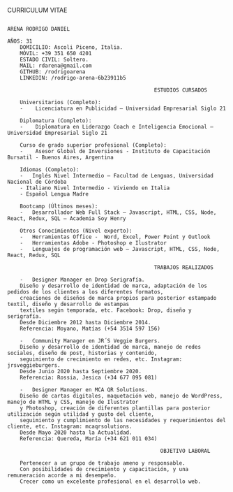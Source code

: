 CURRICULUM VITAE

                                                                                  ARENA RODRIGO DANIEL
                                                                                  AÑOS: 31
        DOMICILIO: Ascoli Piceno, Italia.
        MÓVIL: +39 351 650 4201
        ESTADO CIVIL: Soltero.
        MAIL: rdarena@gmail.com
        GITHUB: /rodrigoarena
        LINKEDIN: /rodrigo-arena-6b23911b5

                                                   ESTUDIOS CURSADOS
                                                   
        Universitarios (Completo):
        -    Licenciatura en Publicidad – Universidad Empresarial Siglo 21

        Diplomatura (Completo):
        -    Diplomatura en Liderazgo Coach e Inteligencia Emocional – Universidad Empresarial Siglo 21
        
        Curso de grado superior profesional (Completo):
        -    Asesor Global de Inversiones - Instituto de Capacitación Bursatil - Buenos Aires, Argentina

        Idiomas (Completo): 
        -	Inglés Nivel Intermedio – Facultad de Lenguas, Universidad Nacional de Córdoba
        - Italiano Nivel Intermedio - Viviendo en Italia
        - Español Lengua Madre

        Bootcamp (Últimos meses): 
        -	Desarrollador Web Full Stack – Javascript, HTML, CSS, Node, React, Redux, SQL – Academia Soy Henry

        Otros Conocimientos (Nivel experto):
        -	Herramientas Office -  Word, Excel, Power Point y Outlook
        -	Herramientas Adobe - Photoshop e Ilustrator
        -	Lenguajes de programación web – Javascript, HTML, CSS, Node, React, Redux, SQL

                                                   TRABAJOS REALIZADOS
                                                   
        -	Designer Manager en Drop Serigrafía.
        Diseño y desarrollo de identidad de marca, adaptación de los pedidos de los clientes a los diferentes formatos,
        creaciones de diseños de marca propios para posterior estampado textil, diseño y desarrollo de estampas
        textiles según temporada, etc. Facebook: Drop, diseño y serigrafía.
        Desde Diciembre 2012 hasta Diciembre 2014.
        Referencia: Moyano, Matías (+54 3514 597 156)

        -	Community Manager en JR´S Veggie Burgers.
        Diseño y desarrollo de identidad de marca, manejo de redes sociales, diseño de post, historias y contenido,
        seguimiento de crecimiento en redes, etc. Instagram: jrsveggieburgers.
        Desde Junio 2020 hasta Septiembre 2020.
        Referencia: Rossia, Jesica (+34 677 095 081)

        -	Designer Manager en MCA QR Solutions.
        Diseño de cartas digitales, maquetación web, manejo de WordPress, manejo de HTML y CSS, manejo de Ilustrator
        y Photoshop, creación de diferentes plantillas para posterior utilización según utilidad y gusto del cliente,
        seguimiento y cumplimiento de las necesidades y requerimientos del cliente, etc. Instagram: mcaqrsolutions.
        Desde Mayo 2020 hasta la Actualidad.
        Referencia: Quereda, María (+34 621 011 034)

                                                     OBJETIVO LABORAL
        
        Pertenecer a un grupo de trabajo ameno y responsable.
        Con posibilidades de crecimiento y capacitación, y una remuneración acorde a mi desempeño.
        Crecer como un excelente profesional en el desarrollo web.
